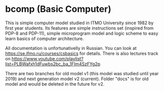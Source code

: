 # bcomp (Basic Computer)
This is simple computer model studied in ITMO University since 1982 by first year students. 
Its features are simple instructions set (inspired from PDP-8 and PDP-11), simple microprogram model and logic scheme to easy learn basics of computer architecture.

All documentation is unfortunativelly in Russian. You can look at https://se.ifmo.ru/courses/csbasics for details.
There is also lectures track on https://www.youtube.com/playlist?list=PLBWafxh1dFuwbs2bc_ba_1FIm4SzFYg2p

There are two branches for old model v1 (this model was studied until year 2019) and next generation model v2 (current).
Folder "docs" is for old model and would be deleted in the future for v2. 
